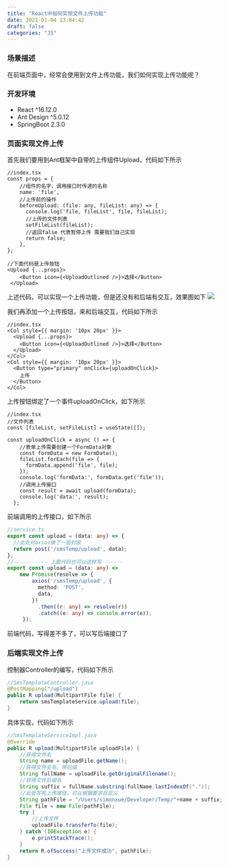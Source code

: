 ```yaml
---
title: "React中如何实现文件上传功能"
date: 2021-01-04 13:04:42
draft: false
categories: "JS"
---
```


### 场景描述
在前端页面中，经常会使用到文件上传功能，我们如何实现上传功能呢？

### 开发环境
* React ^16.12.0
* Ant Design ^5.0.12
* SpringBoot 2.3.0

### 页面实现文件上传
首先我们要用到Ant框架中自带的上传组件Upload，代码如下所示
``` tsx
//index.tsx
const props = {
    //组件的名字，调用接口时传递的名称
    name: 'file',
    //上传前的操作
    beforeUpload: (file: any, fileList: any) => {
      console.log('file, fileList', file, fileList);
      //上传的文件列表  
      setFileList(fileList);
      //返回false 代表暂停上传 需要我们自己实现
      return false;
    },
};

//下面代码是上传按钮
<Upload {...props}>
    <Button icon={<UploadOutlined />}>选择</Button>
 </Upload>
```
上述代码，可以实现一个上传功能，但是还没有和后端有交互，效果图如下
![](https://ueyao.github.io/image-hosting/blog/2021/1/20210121213849699_1070937386.png)

我们再添加一个上传按钮，来和后端交互，代码如下所示
```tsx
//index.tsx
<Col style={{ margin: '10px 20px' }}>
  <Upload {...props}>
    <Button icon={<UploadOutlined />}>选择</Button>
  </Upload>
</Col>
<Col style={{ margin: '10px 20px' }}>
  <Button type="primary" onClick={uploadOnClick}>
    上传
  </Button>
</Col>
```

上传按钮绑定了一个事件uploadOnClick，如下所示
``` tsx
//index.tsx
//文件列表
const [fileList, setFileList] = useState([]);

const uploadOnClick = async () => {
    //表单上传需要创建一个FormData对象
    const formData = new FormData();
    fileList.forEach(file => {
      formData.append('file', file);
    });
    console.log('formData:', formData.get('file'));
    //调用上传接口
    const result = await upload(formData);
    console.log('data:', result);
  };
```
前端调用的上传接口，如下所示
``` ts
//service.ts
export const upload = (data: any) => {
  //此处对axios做了一层封装
  return post('/smsTemp/upload', data);
};
//----------- 上面代码也可以这样写 ------
export const upload = (data: any) =>
    new Promise(resolve => {
        axios('/smsTemp/upload', {
          method: 'POST',
          data,
        })
          .then((r: any) => resolve(r))
          .catch((e: any) => console.error(e));
     });
```
前端代码，写得差不多了，可以写后端接口了

### 后端实现文件上传

控制器Controller的编写，代码如下所示
``` java
//SmsTemplateController.java
@PostMapping("/upload")
public R upload(MultipartFile file) {
    return smsTemplateService.upload(file);
}
```

具体实现，代码如下所示  

``` java
//SmsTemplateServiceImpl.java
@Override
public R upload(MultipartFile uploadFile) {
    //获得文件名        
    String name = uploadFile.getName();
    //获得文件全名，带后缀
    String fullName = uploadFile.getOriginalFilename();
    //获得文件后缀名
    String suffix = fullName.substring(fullName.lastIndexOf("."));
    //此处写死上传路径，可以根据要求自定义
    String pathFile = "/Users/simonxue/Developer/Temp/"+name + suffix;
    File file = new File(pathFile);
    try {
        //上传文件
        uploadFile.transferTo(file);
    } catch (IOException e) {
        e.printStackTrace();
    }
    return R.ofSuccess("上传文件成功", pathFile);
}
```
